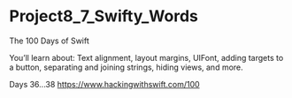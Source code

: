 # Project8_7_Swifty_Words
The 100 Days of Swift

You’ll learn about:
Text alignment, layout margins, UIFont, adding targets to a button, 
separating and joining strings, hiding views, and more.

Days 36...38
https://www.hackingwithswift.com/100
